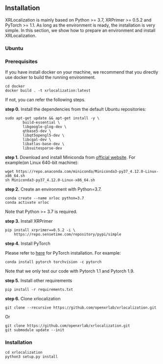 ## Installation
XRLocalization is mainly based on Python >= 3.7, XRPrimer >= 0.5.2 and PyTorch >= 1.1.
As long as the environment is ready, the installation is very simple. In this section,
we show how to prepare an environment and install XRLocalization.

### Ubuntu
### Prerequisites
If you have install docker on your machine, we recommend that you directly
use docker to build the running environment.
```commandline
cd docker
docker build . -t xrlocalization:latest
```
If not, you can refer the following steps.

**step 0.**
Install the dependencies from the default Ubuntu repositories:
```commandline
sudo apt-get update && apt-get install -y \
        build-essential \
        libgoogle-glog-dev \
        qtbase5-dev \
        libqt5opengl5-dev \
        libcgal-dev \
        libatlas-base-dev \
        libsuitesparse-dev
```

**step 1.**
Download and install Miniconda from [official website](https://docs.conda.io/en/latest/miniconda.html).
For example(on Linux 640-bit machine):
```commandline
wget https://repo.anaconda.com/miniconda/Miniconda3-py37_4.12.0-Linux-x86_64.sh
sh Miniconda3-py37_4.12.0-Linux-x86_64.sh
```

**step 2.**
Create an environment with Python=3.7.
```commandline
conda create --name xrloc python=3.7
conda activate xrloc
```
Note that Python >= 3.7 is required.

**step 3.**
Install XRPrimer
```commandline
pip install xrprimer==0.5.2 -i \
    https://repo.sensetime.com/repository/pypi/simple
```

**step 4.**
Install PyTorch

Please refer to [here](https://pytorch.org/) for PyTorch installation. For example:
```commandline
conda install pytorch torchvision -c pytorch
```
Note that we only test our code with Pytorch 1.1 and Pytorch 1.9.


**step 5.**
Install other requirements
```commandline
pip install -r requirements.txt
```

**step 6.**
Clone xrlocalization
```commandline
git clone --recursive https://github.com/openxrlab/xrlocalization.git
```
Or
```commandline
git clone https://github.com/openxrlab/xrlocalization.git
git submodule update --init
```

### Installation
```commandline
cd xrlocalization
python3 setup.py install
```
